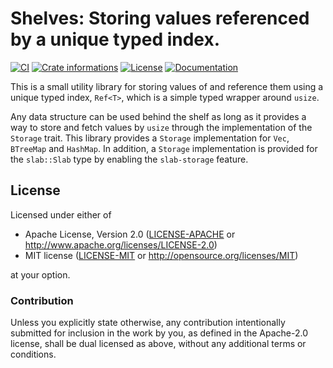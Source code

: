 # Shelves: Storing values referenced by a unique typed index.

[![CI](https://github.com/timothee-haudebourg/shelves/workflows/CI/badge.svg)](https://github.com/timothee-haudebourg/shelves/actions)
[![Crate informations](https://img.shields.io/crates/v/shelves.svg?style=flat-square)](https://crates.io/crates/shelves)
[![License](https://img.shields.io/crates/l/shelves.svg?style=flat-square)](https://github.com/timothee-haudebourg/shelves#license)
[![Documentation](https://img.shields.io/badge/docs-latest-blue.svg?style=flat-square)](https://docs.rs/shelves)

This is a small utility library for storing values of and
reference them using a unique typed index, `Ref<T>`,
which is a simple typed wrapper around `usize`.

Any data structure can be used behind the shelf as long as it provides
a way to store and fetch values by `usize` through the implementation of the `Storage` trait.
This library provides a `Storage` implementation for `Vec`, `BTreeMap` and `HashMap`.
In addition, a `Storage` implementation is provided for the `slab::Slab` type by enabling
the `slab-storage` feature.

## License

Licensed under either of

 * Apache License, Version 2.0 ([LICENSE-APACHE](LICENSE-APACHE) or http://www.apache.org/licenses/LICENSE-2.0)
 * MIT license ([LICENSE-MIT](LICENSE-MIT) or http://opensource.org/licenses/MIT)

at your option.

### Contribution

Unless you explicitly state otherwise, any contribution intentionally submitted
for inclusion in the work by you, as defined in the Apache-2.0 license, shall be dual licensed as above, without any
additional terms or conditions.
